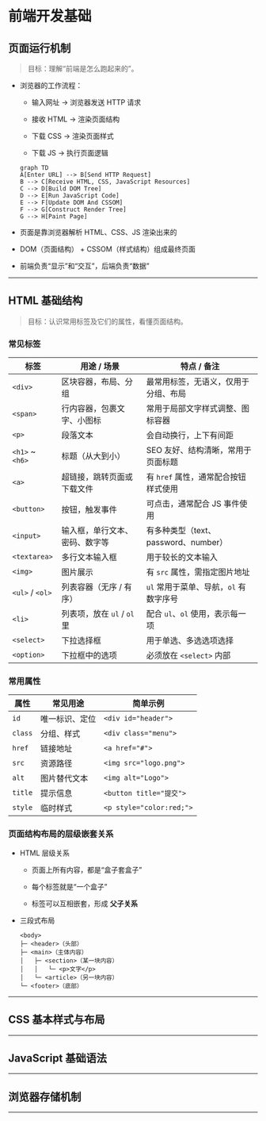 # 前端开发基础

## 页面运行机制

> 目标：理解“前端是怎么跑起来的”。

- 浏览器的工作流程：

  - 输入网址 → 浏览器发送 HTTP 请求

  - 接收 HTML → 渲染页面结构

  - 下载 CSS → 渲染页面样式

  - 下载 JS → 执行页面逻辑

  ```mermaid
  graph TD
  A[Enter URL] --> B[Send HTTP Request]
  B --> C[Receive HTML, CSS, JavaScript Resources]
  C --> D[Build DOM Tree]
  D --> E[Run JavaScript Code]
  E --> F[Update DOM And CSSOM]
  F --> G[Construct Render Tree]
  G --> H[Paint Page]
  ```

- 页面是靠浏览器解析 HTML、CSS、JS 渲染出来的

- DOM（页面结构） + CSSOM（样式结构）组成最终页面

- 前端负责“显示”和“交互”，后端负责“数据”

---

## HTML 基础结构

> 目标：认识常用标签及它们的属性，看懂页面结构。

### 常见标签

  | 标签             | 用途 / 场景                    | 特点 / 备注                            |
  | ---------------- | ------------------------------ | -------------------------------------- |
  | `<div>`          | 区块容器，布局、分组           | 最常用标签，无语义，仅用于分组、布局   |
  | `<span>`         | 行内容器，包裹文字、小图标     | 常用于局部文字样式调整、图标容器       |
  | `<p>`            | 段落文本                       | 会自动换行，上下有间距                 |
  | `<h1>` \~ `<h6>` | 标题（从大到小）               | SEO 友好、结构清晰，常用于页面标题     |
  | `<a>`            | 超链接，跳转页面或下载文件     | 有 `href` 属性，通常配合按钮样式使用   |
  | `<button>`       | 按钮，触发事件                 | 可点击，通常配合 JS 事件使用           |
  | `<input>`        | 输入框，单行文本、密码、数字等 | 有多种类型（text、password、number）   |
  | `<textarea>`     | 多行文本输入框                 | 用于较长的文本输入                     |
  | `<img>`          | 图片展示                       | 有 `src` 属性，需指定图片地址          |
  | `<ul>` / `<ol>`  | 列表容器（无序 / 有序）        | `ul` 常用于菜单、导航，`ol` 有数字序号 |
  | `<li>`           | 列表项，放在 `ul` / `ol` 里    | 配合 `ul`、`ol` 使用，表示每一项       |
  | `<select>`       | 下拉选择框                     | 用于单选、多选选项选择                 |
  | `<option>`       | 下拉框中的选项                 | 必须放在 `<select>` 内部               |

### 常用属性

  | 属性      | 常见用途    | 简单示例                     |
  | ------- | ------- | ------------------------ |
  | `id`    | 唯一标识、定位 | `<div id="header">`      |
  | `class` | 分组、样式   | `<div class="menu">`     |
  | `href`  | 链接地址    | `<a href="#">`           |
  | `src`   | 资源路径    | `<img src="logo.png">`   |
  | `alt`   | 图片替代文本  | `<img alt="Logo">`       |
  | `title` | 提示信息    | `<button title="提交">`    |
  | `style` | 临时样式    | `<p style="color:red;">` |

### 页面结构布局的层级嵌套关系

- HTML 层级关系

  - 页面上所有内容，都是“盒子套盒子”

  - 每个标签就是“一个盒子”

  - 标签可以互相嵌套，形成 **父子关系**

- 三段式布局

  ```
  <body>
  ├─ <header>（头部）
  ├─ <main>（主体内容）
  │   ├─ <section>（某一块内容）
  │   │   └─ <p>文字</p>
  │   └─ <article>（另一块内容）
  └─ <footer>（底部）
  ```
---

## CSS 基本样式与布局

---

## JavaScript 基础语法

---

## 浏览器存储机制

---
